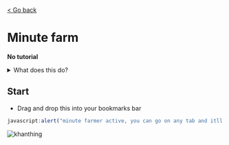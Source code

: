 [< Go back](https://github.com/ilytobias/Khan-Destroyer)
# Minute farm
  
  **No tutorial**
  <details>
    <summary>What does this do?</summary>
    
  *How long you have a lesson tab open itll count it as minutes done.*
  
  </details>
  
## Start

* Drag and drop this into your bookmarks bar
  
```js
javascript:alert("minute farmer active, you can go on any tab and itll still count for minutes.");"undefined"==typeof originalFetch&&(window.originalFetch=window.fetch),window.fetch=async function(n,e={}){const i=new Request(n,e);if(i.body&&i.url.includes("mark_conversions")){const n=i.clone();return(await n.text()).includes("termination_event")?void console.log("termination blocked"):window.originalFetch(i)}return window.originalFetch(i)};
```

![khanthing](https://github.com/ilytobias/Khan-Destroyer/assets/165577429/7a77ee4e-8d84-4135-b97c-5408b16f780b)
